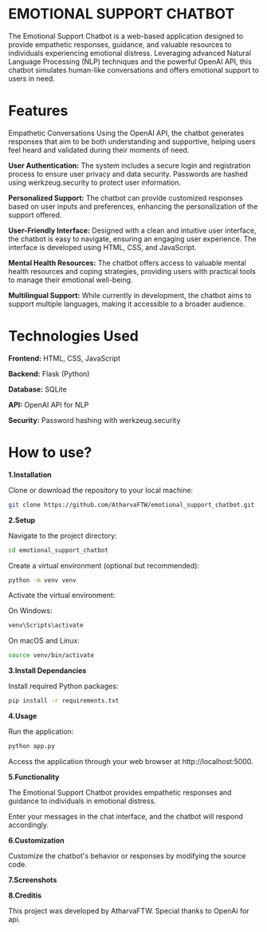 # **EMOTIONAL SUPPORT CHATBOT**
The Emotional Support Chatbot is a web-based application designed to provide empathetic responses, guidance, and valuable resources to individuals experiencing emotional distress. Leveraging advanced Natural Language Processing (NLP) techniques and the powerful OpenAI API, this chatbot simulates human-like conversations and offers emotional support to users in need.

# Features
Empathetic Conversations
Using the OpenAI API, the chatbot generates responses that aim to be both understanding and supportive, helping users feel heard and validated during their moments of need.

**User Authentication:**
The system includes a secure login and registration process to ensure user privacy and data security. Passwords are hashed using werkzeug.security to protect user information.

**Personalized Support:**
The chatbot can provide customized responses based on user inputs and preferences, enhancing the personalization of the support offered.

**User-Friendly Interface:**
Designed with a clean and intuitive user interface, the chatbot is easy to navigate, ensuring an engaging user experience. The interface is developed using HTML, CSS, and JavaScript.

**Mental Health Resources:**
The chatbot offers access to valuable mental health resources and coping strategies, providing users with practical tools to manage their emotional well-being.

**Multilingual Support:**
While currently in development, the chatbot aims to support multiple languages, making it accessible to a broader audience.

# Technologies Used
**Frontend:** HTML, CSS, JavaScript

**Backend:** Flask (Python)

**Database:** SQLite

**API:** OpenAI API for NLP

**Security:** Password hashing with werkzeug.security

# How to use?
**1.Installation**

Clone or download the repository to your local machine:
 ```bash
 git clone https://github.com/AtharvaFTW/emotional_support_chatbot.git
```
**2.Setup**

Navigate to the project directory:
```bash
cd emotional_support_chatbot
```

Create a virtual environment (optional but recommended):
```bash
python -m venv venv
```

Activate the virtual environment:

On Windows:
```bash
venv\Scripts\activate
```

On macOS and Linux:
```bash
source venv/bin/activate
```

**3.Install Dependancies**

Install required Python packages:
```bash
pip install -r requirements.txt
```

**4.Usage**

Run the application:
```bash
python app.py
```
Access the application through your web browser at http://localhost:5000.

**5.Functionality**

The Emotional Support Chatbot provides empathetic responses and guidance to individuals in emotional distress.

Enter your messages in the chat interface, and the chatbot will respond accordingly.

**6.Customization**

Customize the chatbot's behavior or responses by modifying the source code.

**7.Screenshots**


**8.Creditis**

This project was developed by AtharvaFTW. Special thanks to OpenAi for api.








